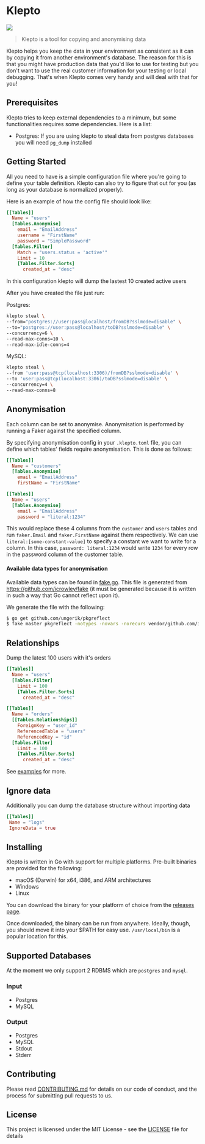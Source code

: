 Klepto
=====

[![](https://travis-ci.org/hellofresh/klepto.svg?branch=master)](https://travis-ci.org/hellofresh/klepto)

> Klepto is a tool for copying and anonymising data

Klepto helps you keep the data in your environment as consistent as it can by copying it from another environment's database. The reason for this is that you might have production data that you'd like to use for testing but you don't want to use the real customer information for your testing or local debugging. That's when Klepto comes very handy and will deal with that for you!

## Prerequisites

Klepto tries to keep external dependencies to a minimum, but some functionalities requires some dependencies. Here is a list:

- Postgres: If you are using klepto to steal data from postgres databases you will need `pg_dump` installed

## Getting Started

All you need to have is a simple configuration file where you're going to define your table definition. Klepto can also try to figure that out for you (as long as your database is normalized properly).

Here is an example of how the config file should look like:

```toml
[[Tables]]
  Name = "users"
  [Tables.Anonymise]
    email = "EmailAddress"
    username = "FirstName"
    password = "SimplePassword"
  [Tables.Filter]
    Match = "users.status = 'active'"
    Limit = 10
    [Tables.Filter.Sorts]
      created_at = "desc"
```

In this configuration klepto will dump the lastest 10 created active users

After you have created the file just run:

Postgres:
```sh
klepto steal \
--from="postgres://user:pass@localhost/fromDB?sslmode=disable" \
--to="postgres://user:pass@localhost/toDB?sslmode=disable" \
--concurrency=6 \
--read-max-conns=10 \
--read-max-idle-conns=4
```

MySQL:
```sh
klepto steal \
--from 'user:pass@tcp(localhost:3306)/fromDB?sslmode=disable' \
--to 'user:pass@tcp(localhost:3306)/toDB?sslmode=disable' \
--concurrency=4 \
--read-max-conns=8
```

## Anonymisation

Each column can be set to anonymise. Anonymisation is performed by running a Faker against the specified column.

By specifying anonymisation config in your `.klepto.toml` file, you can define which tables' fields require anonymisation. This is done as follows:

```toml
[[Tables]]
  Name = "customers"
  [Tables.Anonymise]
    email = "EmailAddress"
    firstName = "FirstName"

[[Tables]]
  Name = "users"
  [Tables.Anonymise]
    email = "EmailAddress"
    password = "literal:1234"
```

This would replace these 4 columns from the `customer` and `users` tables and run `faker.Email` and `faker.FirstName` against them respectively. We can use `literal:[some-constant-value]` to specify a constant we want to write for a column. In this case, `password: literal:1234` would write `1234` for every row in the password column of the customer table.

#### Available data types for anonymisation

Available data types can be found in [fake.go](pkg/anonymiser/fake.go). This file is generated from https://github.com/icrowley/fake (it must be generated because it is written in such a way that Go cannot reflect upon it).

We generate the file with the following:

```sh
$ go get github.com/ungerik/pkgreflect
$ fake master pkgreflect -notypes -novars -norecurs vendor/github.com/icrowley/fake/
```

## Relationships

Dump the latest 100 users with it's orders
```toml
[[Tables]]
  Name = "users"
  [Tables.Filter]
    Limit = 100
    [Tables.Filter.Sorts]
      created_at = "desc"

[[Tables]]
  Name = "orders"
  [[Tables.Relationships]]
    ForeignKey = "user_id"
    ReferencedTable = "users"
    ReferencedKey = "id"
  [Tables.Filter]
    Limit = 100
    [Tables.Filter.Sorts]
      created_at = "desc"
```

See [examples](./examples) for more.

## Ignore data

Additionally you can dump the database structure without importing data
```toml
[[Tables]]
 Name = "logs"
 IgnoreData = true
```

## Installing 

Klepto is written in Go with support for multiple platforms. Pre-built binaries are provided for the following:

- macOS (Darwin) for x64, i386, and ARM architectures
- Windows
- Linux

You can download the binary for your platform of choice from the [releases page](https://github.com/hellofresh/klepto/releases).

Once downloaded, the binary can be run from anywhere. Ideally, though, you should move it into your $PATH for easy use. `/usr/local/bin` is a popular location for this.

## Supported Databases

At the moment we only support 2 RDBMS which are `postgres` and `mysql`.

### Input
- Postgres
- MySQL


### Output
- Postgres
- MySQL
- Stdout
- Stderr

## Contributing

Please read [CONTRIBUTING.md](CONTRIBUTING.md) for details on our code of conduct, and the process for submitting pull requests to us.

## License

This project is licensed under the MIT License - see the [LICENSE](LICENSE) file for details
